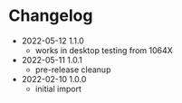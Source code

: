 # Changelog

- 2022-05-12 1.1.0
    - works in desktop testing from 1064X
- 2022-05-11 1.0.1
    - pre-release cleanup
- 2022-02-10 1.0.0
    - initial import
